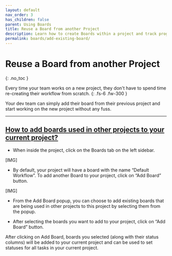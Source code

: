 ```yaml
---
layout: default
nav_order: 3
has_children: false
parent: Using Boards
title: Reuse a Board from another Project
description: Learn how to create Boards within a project and track progress.
permalink: boards/add-existing-board/
---
```

# Reuse a Board from another Project
{: .no_toc }

Every time your team works on a new project, they don't have to spend time re-creating their workflow from scratch. 
{: .fs-6 .fw-300 }

Your dev team can simply add their board from their previous project and start working on the new project without any fuss.

---

## <u>How to add boards used in other projects to your current project?</u>

- When inside the project, click on the Boards tab on the left sidebar.

[IMG]

- By default, your project will have a board with the name “Default Workflow”. To add another Board to your project, click on “Add Board” button.

[IMG]

- From the Add Board popup, you can choose to add existing boards that are being used in other projects to this project by selecting them from the popup.

- After selecting the boards you want to add to your project, click on “Add Board” button.

After clicking on Add Board, boards you selected (along with their status columns) will be added to your current project and can be used to set statuses for all tasks in your current project. 